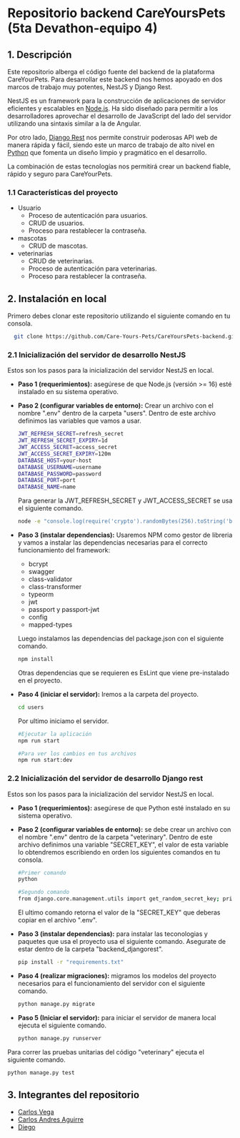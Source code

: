 # Repositorio backend CareYoursPets (5ta Devathon-equipo 4)

## 1. Descripción

Este repositorio alberga el código fuente del backend de la plataforma CareYourPets. Para desarrollar este backend nos hemos apoyado en dos marcos de trabajo muy potentes, NestJS y Django Rest.

NestJS es un framework para la construcción de aplicaciones de servidor eficientes y escalables en [Node.js](https://nodejs.org/). Ha sido diseñado para permitir a los desarrolladores aprovechar el desarrollo de JavaScript del lado del servidor utilizando una sintaxis similar a la de Angular.

Por otro lado, [Django Rest](https://www.django-rest-framework.org/) nos permite construir poderosas API web de manera rápida y fácil, siendo este un marco de trabajo de alto nivel en [Python](https://www.python.org/) que fomenta un diseño limpio y pragmático en el desarrollo.

La combinación de estas tecnologías nos permitirá crear un backend fiable, rápido y seguro para CareYourPets.


### 1.1 Características del proyecto

- Usuario
    - Proceso de autenticación para usuarios.
    - CRUD de usuarios.
    - Proceso para restablecer la contraseña.
- mascotas
    - CRUD de mascotas.
- veterinarias
    - CRUD de veterinarias.
    - Proceso de autenticación para veterinarias.
    - Proceso para restablecer la contraseña.



## 2. Instalación en local

Primero debes clonar este repositorio utilizando el siguiente comando en tu consola.

```bash
  git clone https://github.com/Care-Yours-Pets/CareYoursPets-backend.git
```


### 2.1 Inicialización del servidor de desarrollo NestJS

Estos son los pasos para la inicialización del servidor NestJS en local.


- **Paso 1 (requerimientos):** asegúrese de que Node.js (versión >= 16) esté instalado en su sistema operativo.

- **Paso 2 (configurar variables de entorno):** Crear un archivo con el nombre ".env" dentro de la carpeta "users". Dentro de este archivo definimos las variables que vamos a usar. 

    ```bash
    JWT_REFRESH_SECRET=refresh_secret
    JWT_REFRESH_SECRET_EXPIRY=1d
    JWT_ACCESS_SECRET=access_secret
    JWT_ACCESS_SECRET_EXPIRY=120m
    DATABASE_HOST=your-host
    DATABASE_USERNAME=username
    DATABASE_PASSWORD=password
    DATABASE_PORT=port
    DATABASE_NAME=name
    ```

    Para generar la JWT_REFRESH_SECRET y JWT_ACCESS_SECRET se usa el siguiente comando.

    ```bash
    node -e "console.log(require('crypto').randomBytes(256).toString('base64'));"
    ```

- **Paso 3 (instalar dependencias):** Usaremos NPM como gestor de libreria y vamos a instalar las dependencias necesarias para el correcto funcionamiento del framework:

    - bcrypt
    - swagger
    - class-validator
    - class-transformer
    - typeorm
    - jwt
    - passport y passport-jwt
    - config
    - mapped-types

    Luego instalamos las dependencias del package.json con el siguiente comando.

    ```bash
    npm install
    ```

  Otras dependencias que se requieren es EsLint que viene pre-instalado en el proyecto.



- **Paso 4 (iniciar el servidor):** Iremos a la carpeta del proyecto.

    ```bash
    cd users
    ```

  Por ultimo iniciamo el servidor.

    ```bash
    #Ejecutar la aplicación
    npm run start

    #Para ver los cambios en tus archivos
    npm run start:dev
    ```

### 2.2 Inicialización del servidor de desarrollo Django rest

Estos son los pasos para la inicialización del servidor NestJS en local.

- **Paso 1 (requerimientos):** asegúrese de que Python esté instalado en su sistema operativo.

- **Paso 2 (configurar variables de entorno):** se debe crear un archivo con el nombre ".env" dentro de la carpeta "veterinary". Dentro de este archivo definimos una variable "SECRET_KEY", el valor de esta variable lo obtendremos escribiendo en orden los siguientes comandos en tu consola.

    ```bash
    #Primer comando
    python

    #Segundo comando
    from django.core.management.utils import get_random_secret_key; print(get_random_secret_key())
    ```
    El ultimo comando retorna el valor de la "SECRET_KEY" que deberas copiar en el archivo ".env".

- **Paso 3 (instalar dependencias):** para instalar las teconologias y paquetes que usa el proyecto usa el siguiente comando. Asegurate de estar dentro de la carpeta "backend_djangorest".

    ```bash
    pip install -r "requirements.txt"
    ```

- **Paso 4 (realizar migraciones):** migramos los modelos del proyecto necesarios para el funcionamiento del servidor con el siguiente comando.

    ```bash
    python manage.py migrate
    ```

- **Paso 5 (Iniciar el servidor):** para iniciar el servidor de manera local ejecuta el siguiente comando.

    ```bash
    python manage.py runserver
    ```

Para correr las pruebas unitarias del código "veterinary" ejecuta el siguiente comando.

```bash
python manage.py test
```


## 3. Integrantes del repositorio
- [Carlos Vega](https://github.com/temeriamos)
- [Carlos Andres Aguirre](https://github.com/The-Asintota)
- [Diego](https://github.com/sistemasitpro)